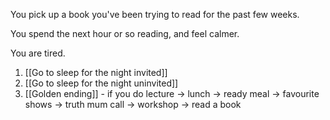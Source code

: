 
You pick up a book you've been trying to read for the past few weeks.

You spend the next hour or so reading, and feel calmer.

You are tired.

1. [[Go to sleep for the night invited]]
2. [[Go to sleep for the night uninvited]]
3. [[Golden ending]] - if you do lecture -> lunch -> ready meal -> favourite shows -> truth mum call -> workshop -> read a book